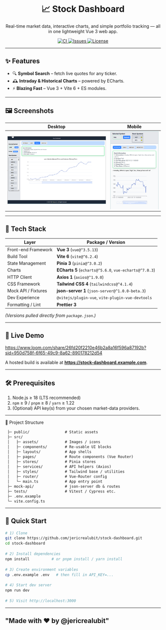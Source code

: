 <!--
  README – jericrealubit/stock-dashboard
  Last update: 2024--
-->

<h1 align="center">
  📈 Stock Dashboard
</h1>

<p align="center">
  Real-time market data, interactive charts, and simple portfolio tracking — all in one lightweight Vue 3 web app.
</p>

<p align="center">
  <!-- Adjust the badge URLs once your workflow / license is final -->
  <a href="https://github.com/jericrealubit/stock-dashboard/actions">
    <img alt="CI" src="https://github.com/jericrealubit/stock-dashboard/actions/workflows/ci.yml/badge.svg">
  </a>
  <a href="https://github.com/jericrealubit/stock-dashboard/issues">
    <img alt="Issues" src="https://img.shields.io/github/issues/jericrealubit/stock-dashboard">
  </a>
  <a href="https://github.com/jericrealubit/stock-dashboard/blob/main/LICENSE">
    <img alt="License" src="https://img.shields.io/github/license/jericrealubit/stock-dashboard">
  </a>
</p>

---

## ✨ Features

- 🔍 **Symbol Search** – fetch live quotes for any ticker.
- 🕰️ **Intraday & Historical Charts** – powered by ECharts.
  <!-- - 📰 **News Feed** – headline stream for the active symbol. -->
  <!-- - 🎛️ **Technical Indicators** – moving averages, Bollinger Bands, RSI. -->
  <!-- - 📊 **Portfolio Tracker** – add positions, monitor P/L. -->
  <!-- - 🌚 **Dark / Light Themes** – Tailwind CSS v4 colour modes. -->
- ⚡ **Blazing Fast** – Vue 3 + Vite 6 + ES modules.

---

## 🖼️ Screenshots

| Desktop                                              | Mobile                                              |
| ---------------------------------------------------- | --------------------------------------------------- |
| <img src="docs/screenshots/desktop.png" width="420"> | <img src="docs/screenshots/mobile.png" width="200"> |

---

## 🔧 Tech Stack

| Layer               | Package / Version                                      |
| ------------------- | ------------------------------------------------------ |
| Front-end Framework | **Vue 3** (`vue@^3.5.13`)                              |
| Build Tool          | **Vite 6** (`vite@^6.2.4`)                             |
| State Management    | **Pinia 3** (`pinia@^3.0.2`)                           |
| Charts              | **ECharts 5** (`echarts@^5.6.0`, `vue-echarts@^7.0.3`) |
| HTTP Client         | **Axios 1** (`axios@^1.9.0`)                           |
| CSS Framework       | **Tailwind CSS 4** (`tailwindcss@^4.1.4`)              |
| Mock API / Fixtures | **json-server 1** (`json-server@^1.0.0-beta.3`)        |
| Dev Experience      | `@vitejs/plugin-vue`, `vite-plugin-vue-devtools`       |
| Formatting / Lint   | **Prettier 3**                                         |

_(Versions pulled directly from `package.json`.)_

---

## 🚀 Live Demo

<!-- Replace with actual URL once deployed -->
https://www.loom.com/share/26fd20f2210e46b2a8a16f596a87192b?sid=950d758f-6f65-49c9-8a62-890178212d54

A hosted build is available at **https://stock-dashboard.example.com**.

---

## 🛠️ Prerequisites

1. Node.js ≥ 18 (LTS recommended)
2. `npm` ≥ 9 / `pnpm` ≥ 8 / `yarn` ≥ 1.22
3. (Optional) API key(s) from your chosen market-data providers.

---

📂 Project Structure
```
 ├─ public/                # Static assets
 ├─ src/
 │   ├─ assets/            # Images / icons
 │   ├─ components/        # Re-usable UI blocks
 │   ├─ layouts/           # App shells
 │   ├─ pages/             # Route components (Vue Router)
 │   ├─ stores/            # Pinia stores
 │   ├─ services/          # API helpers (Axios)
 │   ├─ styles/            # Tailwind base / utilities
 │   ├─ router/            # Vue-Router config
 │   └─ main.ts            # App entry point
 ├─ mock-api/              # json-server db & routes
 ├─ tests/                 # Vitest / Cypress etc.
 ├─ .env.example
 └─ vite.config.ts
```
---

## 🏁 Quick Start

```bash
# 1) Clone
git clone https://github.com/jericrealubit/stock-dashboard.git
cd stock-dashboard

# 2) Install dependencies
npm install          # or pnpm install / yarn install

# 3) Create environment variables
cp .env.example .env   # then fill in API_KEY=...

# 4) Start dev server
npm run dev

# 5) Visit http://localhost:3000
```
---
 "Made with ❤️ by @jericrealubit"
---
